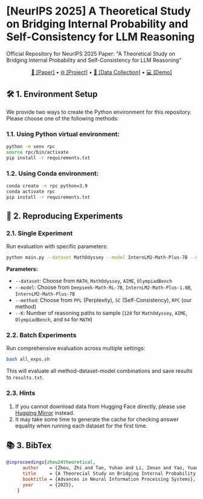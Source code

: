 
# [NeurIPS 2025] A Theoretical Study on Bridging Internal Probability and Self-Consistency for LLM Reasoning

Official Repository for NeurIPS 2025 Paper: "A Theoretical Study on Bridging Internal Probability and Self-Consistency for LLM Reasoning"

<div align="center">
<a href="https://arxiv.org/pdf/2502.00511">📄 [Paper]</a>
•
<a href="https://wnjxyk.github.io/RPC">🌐 [Project]</a>
•
<a href="https://huggingface.co/collections/WNJXYK/mathematical-llm-reasoning-paths-68e4c4e32e3ad7fa0fcad77a">🤗 [Data Collection]</a>
•
<a href="https://huggingface.co/spaces/WNJXYK/RPC">💻 [Demo]</a>

</div>


## 🛠️ 1. Environment Setup

We provide two ways to create the Python environment for this repository. Please choose one of the following methods:

### 1.1. Using Python virtual environment:

```bash
python -m venv rpc
source rpc/bin/activate
pip install -r requirements.txt 
```

### 1.2. Using Conda environment:

```bash
conda create -n rpc python=3.9
conda activate rpc
pip install -r requirements.txt
```

## 🚀 2. Reproducing Experiments

### 2.1. Single Experiment

Run evaluation with specific parameters:

```bash
python main.py --dataset MathOdyssey --model InternLM2-Math-Plus-7B --method RPC --K 128
```

**Parameters:**
- `--dataset`: Choose from `MATH`, `MathOdyssey`, `AIME`, `OlympiadBench`
- `--model`: Choose from `Deepseek-Math-RL-7B`, `InternLM2-Math-Plus-1.8B`, `InternLM2-Math-Plus-7B`
- `--method`: Choose from `PPL` (Perplexity), `SC` (Self-Consistency), `RPC` (our method)
- `--K`: Number of reasoning paths to sample (`128` for `MathOdyssey`, `AIME`, `OlympiadBench`, and `64` for `MATH`)

### 2.2. Batch Experiments

Run comprehensive evaluation across multiple settings:

```bash
bash all_exps.sh
```

This will evaluate all method-dataset-model combinations and save results to `results.txt`.

### 2.3. Hints

1. If you cannot download data from Hugging Face directly, please use [Hugging Mirror](https://hf-mirror.com/) instead.
2. It may take some time to generate the cache for checking answer equality when running each dataset for the first time.

## 📚 3. BibTex

```bibtex
@inproceedings{zhou24theoretical,
      author    = {Zhou, Zhi and Tan, Yuhao and Li, Zenan and Yao, Yuan and Guo, Lan-Zhe and Li, Yu-Feng and Ma, Xiaoxing},
      title     = {A Theorecial Study on Bridging Internal Probability and Self-Consistency for LLM Reasoning},
      booktitle = {Advances in Neural Information Processing Systems},
      year      = {2025},
    }
```